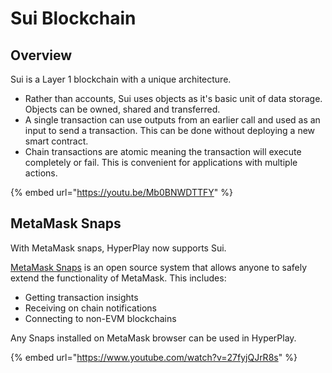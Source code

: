 # Sui Blockchain

## Overview

Sui is a Layer 1 blockchain with a unique architecture.&#x20;

* Rather than accounts, Sui uses objects as it's basic unit of data storage. Objects can be owned, shared and transferred.&#x20;
* A single transaction can use outputs from an earlier call and used as an input to send a transaction. This can be done without deploying a new smart contract.
* Chain transactions are atomic meaning the transaction will execute completely or fail. This is convenient for applications with multiple actions.

{% embed url="https://youtu.be/Mb0BNWDTTFY" %}

## MetaMask Snaps

With MetaMask snaps, HyperPlay now supports Sui.&#x20;

[MetaMask Snaps](https://snaps.metamask.io/) is an open source system that allows anyone to safely extend the functionality of MetaMask. This includes:

* Getting transaction insights
* Receiving on chain notifications
* Connecting to non-EVM blockchains

Any Snaps installed on MetaMask browser can be used in HyperPlay.

{% embed url="https://www.youtube.com/watch?v=27fyjQJrR8s" %}
